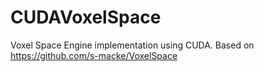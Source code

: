 # CUDAVoxelSpace
Voxel Space Engine implementation using CUDA. Based on https://github.com/s-macke/VoxelSpace
